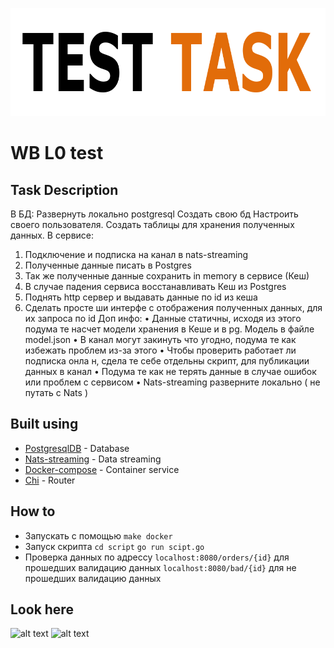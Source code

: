 <p align="center">
  <a href="" rel="noopener">
 <img width=843px height=173px src="https://github.com/honyshyota/l0-wb-test/blob/master/images/logo.png" alt="Project logo"></a>
</p>


# WB L0 test

## Task Description

В БД:
Развернуть локально postgresql
Создать свою бд
Настроить своего пользователя.
Создать таблицы для хранения полученных данных.
В сервисе:
1. Подключение и подписка на канал в nats-streaming
2. Полученные данные писать в Postgres
3. Так же полученные данные сохранить in memory в сервисе (Кеш)
4. В случае падения сервиса восстанавливать Кеш из Postgres
5. Поднять http сервер и выдавать данные по id из кеша
6. Сделать просте ши интерфе с отображения полученных данных, для
их запроса по id
Доп инфо:
• Данные статичны, исходя из этого подума те насчет модели хранения
в Кеше и в pg. Модель в файле model.json
• В канал могут закинуть что угодно, подума те как избежать проблем
из-за этого
• Чтобы проверить работает ли подписка онла н, сдела те себе
отдельны скрипт, для публикации данных в канал
• Подума те как не терять данные в случае ошибок или проблем с
сервисом
• Nats-streaming разверните локально ( не путать с Nats )

## Built using

- [PostgresqlDB](https://www.postgresql.org/) - Database
- [Nats-streaming](https://nats.io/) - Data streaming
- [Docker-compose](https://www.docker.com/) - Container service
- [Chi](https://github.com/go-chi/chi) - Router

## How to

* Запускать с помощью ```make docker```
* Запуск скрипта
```cd script```
```go run scipt.go```
* Проверка данных по адрессу
```localhost:8080/orders/{id}``` для прошедших валидацию данных
```localhost:8080/bad/{id}``` для не прошедших валидацию данных


## Look here

![alt text](https://github.com/honyshyota/constanta-rest-api/blob/master/images/docker_run.png)
![alt text](https://github.com/honyshyota/constanta-rest-api/blob/master/images/web.png)
